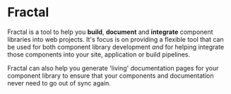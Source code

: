 # Fractal

Fractal is a tool to help you **build**, **document** and **integrate** component libraries into web projects. It's focus is on providing a flexible tool that can be used for both component library development _and_ for helping integrate those components into your site, application or build pipelines.

Fractal can also help you generate 'living' documentation pages for your component library to ensure that your components and documentation never need to go out of sync again.

